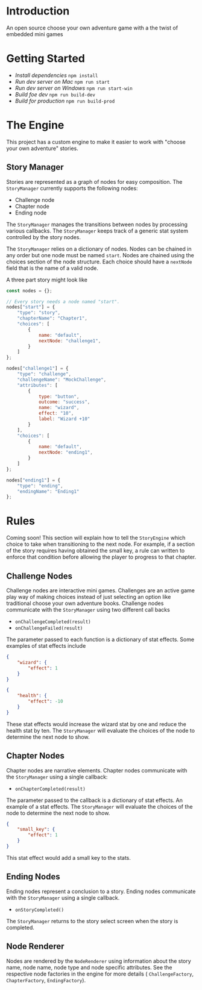 # Introduction

An open source choose your own adventure game with a the twist of embedded mini games

# Getting Started

- *Install dependencies* `npm install`
- *Run dev server on Mac* `npm run start`
- *Run dev server on Windows* `npm run start-win`
- *Build foe dev* `npm run build-dev`
- *Build for production* `npm run build-prod`

# The Engine

This project has a custom engine to make it easier to work with "choose your own adventure" stories. 

## Story Manager

Stories are represented as a graph of nodes for easy composition. The `StoryManager` currently supports the following nodes:

- Challenge node
- Chapter node
- Ending node

The `StoryManager` manages the transitions between nodes by processing various callbacks. The `StoryManager` keeps track of a generic stat system controlled by the story nodes.

The `StoryManager` relies on a dictionary of nodes. Nodes can be chained in any order but one node must be named `start`. Nodes are chained using the choices section of the node structure. Each choice should have a `nextNode` field that is the name of a valid node.

A three part story might look like

```javascript
const nodes = {};

// Every story needs a node named "start".
nodes["start"] = {
    "type": "story",
    "chapterName": "Chapter1",
    "choices": [
        {
            name: "default",
            nextNode: "challenge1",
        }
    ]
};

nodes["challenge1"] = {
    "type": "challenge",
    "challengeName": "MockChallenge",
    "attributes": [
        {
            type: "button",
            outcome: "success",
            name: "wizard",
            effect: "10",
            label: "Wizard +10"
        }
    ],
    "choices": [
        {
            name: "default",
            nextNode: "ending1",
        }
    ]
};

nodes["ending1"] = {
    "type": "ending",
    "endingName": "Ending1"
};
```

# Rules

Coming soon! This section will explain how to tell the `StoryEngine` which choice to take when transitioning to the next node. For example, if a section of the story requires having obtained the small key, a rule can written to enforce that condition before allowing the player to progress to that chapter.

## Challenge Nodes

Challenge nodes are interactive mini games. Challenges are an active game play way of making choices instead of just selecting an option like traditional choose your own adventure books. Challenge nodes communicate with the `StoryManager` using two different call backs

- `onChallengeCompleted(result)`
- `onChallengeFailed(result)`

The parameter passed to each function is a dictionary of stat effects. Some examples of stat effects include

```json
{
    "wizard": {
        "effect": 1
    }
}
```

```json
{
    "health": {
        "effect": -10
    }
}
```

These stat effects would increase the wizard stat by one and reduce the health stat by ten. The `StoryManager` will evaluate the choices of the node to determine the next node to show.

## Chapter Nodes

Chapter nodes are narrative elements. Chapter nodes communicate with the `StoryManager` using a single callback:

- `onChapterCompleted(result)`

The parameter passed to the callback is a dictionary of stat effects. An example of a stat effects. The `StoryManager` will evaluate the choices of the node to determine the next node to show.

```json
{
    "small_key": {
        "effect": 1
    }
}
```

This stat effect would add a small key to the stats.

## Ending Nodes

Ending nodes represent a conclusion to a story. Ending nodes communicate with the `StoryManager` using a single callback.

- `onStoryCompleted()`

The `StoryManager` returns to the story select screen when the story is completed.

## Node Renderer

Nodes are rendered by the `NodeRenderer` using information about the story name, node name, node type and node specific attributes. See the respective node factories in the engine for more details ( `ChallengeFactory`, `ChapterFactory`, `EndingFactory`).

